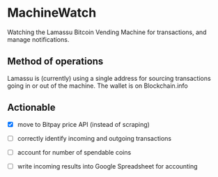 # MachineWatch

Watching the Lamassu Bitcoin Vending Machine for transactions, and 
manage notifications.

## Method of operations

Lamassu is (currently) using a single address for sourcing transactions
going in or out of the machine. The wallet is on Blockchain.info


## Actionable

- [X] move to Bitpay price API (instead of scraping)
- [ ] correctly identify incoming and outgoing transactions
- [ ] account for number of spendable coins
- [ ] write incoming results into Google Spreadsheet for accounting

